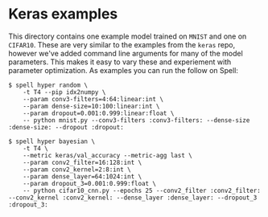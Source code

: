 # Keras examples

This directory contains one example model trained on `MNIST` and one on `CIFAR10`. These are very similar to the examples from the `keras` repo, however we've added command line arguments for many of the model parameters. This makes it easy to vary these and experiement with parameter optimization. As examples you can run the follow on Spell:

```ShellSession
$ spell hyper random \
    -t T4 --pip idx2numpy \
    --param conv3-filters=4:64:linear:int \
    --param dense-size=10:100:linear:int \
    --param dropout=0.001:0.999:linear:float \
    -- python mnist.py --conv3-filters :conv3-filters: --dense-size :dense-size: --dropout :dropout:
```

```ShellSession
$ spell hyper bayesian \
    -t T4 \
    --metric keras/val_accuracy --metric-agg last \
    --param conv2_filter=16:128:int \
    --param conv2_kernel=2:8:int \
    --param dense_layer=64:1024:int \
    --param dropout_3=0.001:0.999:float \
    -- python cifar10_cnn.py --epochs 25 --conv2_filter :conv2_filter: --conv2_kernel :conv2_kernel: --dense_layer :dense_layer: --dropout_3 :dropout_3:
```
